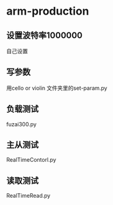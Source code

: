 # arm-production

## 设置波特率1000000

自己设置

## 写参数

用cello or violin 文件夹里的set-param.py

## 负载测试

fuzai300.py

## 主从测试

RealTimeContorl.py

## 读取测试

RealTimeRead.py
